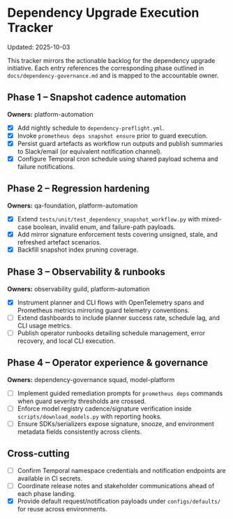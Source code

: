 # Dependency Upgrade Execution Tracker

Updated: 2025-10-03

This tracker mirrors the actionable backlog for the dependency upgrade initiative.
Each entry references the corresponding phase outlined in
`docs/dependency-governance.md` and is mapped to the accountable owner.

## Phase 1 – Snapshot cadence automation

**Owners:** platform-automation

- [x] Add nightly schedule to `dependency-preflight.yml`.
- [x] Invoke `prometheus deps snapshot ensure` prior to guard execution.
- [x] Persist guard artefacts as workflow run outputs and publish summaries to
      Slack/email (or equivalent notification channel).
- [x] Configure Temporal cron schedule using shared payload schema and failure
      notifications.

## Phase 2 – Regression hardening

**Owners:** qa-foundation, platform-automation

- [x] Extend `tests/unit/test_dependency_snapshot_workflow.py` with mixed-case
      boolean, invalid enum, and failure-path payloads.
- [x] Add mirror signature enforcement tests covering unsigned, stale, and
      refreshed artefact scenarios.
- [x] Backfill snapshot index pruning coverage.

## Phase 3 – Observability & runbooks

**Owners:** observability guild, platform-automation

- [x] Instrument planner and CLI flows with OpenTelemetry spans and Prometheus
      metrics mirroring guard telemetry conventions.
- [ ] Extend dashboards to include planner success rate, schedule lag, and CLI
      usage metrics.
- [ ] Publish operator runbooks detailing schedule management, error recovery,
      and local CLI execution.

## Phase 4 – Operator experience & governance

**Owners:** dependency-governance squad, model-platform

- [ ] Implement guided remediation prompts for `prometheus deps` commands when
      guard severity thresholds are crossed.
- [ ] Enforce model registry cadence/signature verification inside
      `scripts/download_models.py` with reporting hooks.
- [ ] Ensure SDKs/serializers expose signature, snooze, and environment metadata
      fields consistently across clients.

## Cross-cutting

- [ ] Confirm Temporal namespace credentials and notification endpoints are
      available in CI secrets.
- [ ] Coordinate release notes and stakeholder communications ahead of each
      phase landing.
- [x] Provide default request/notification payloads under
      `configs/defaults/` for reuse across environments.

